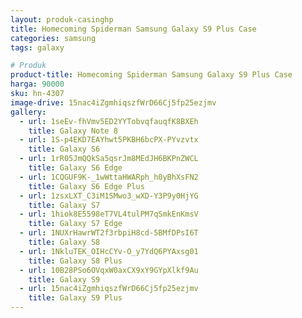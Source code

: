 ```yaml
---
layout: produk-casinghp
title: Homecoming Spiderman Samsung Galaxy S9 Plus Case
categories: samsung
tags: galaxy

# Produk
product-title: Homecoming Spiderman Samsung Galaxy S9 Plus Case
harga: 90000
sku: hn-4307
image-drive: 15nac4iZgmhiqszfWrD66Cj5fp25ezjmv
gallery:
  - url: 1seEv-fhVmv5ED2YYTobvqfauqfK8BXEh
    title: Galaxy Note 8
  - url: 1S-p4EKD7EAYhwt5PKBH6bcPX-PYvzvtx
    title: Galaxy S6
  - url: 1rR05JmQQkSa5qsrJm8MEdJH6BKPnZWCL
    title: Galaxy S6 Edge
  - url: 1CQGUF9K-_1wWttaHWARph_h0yBhXsFN2
    title: Galaxy S6 Edge Plus
  - url: 1zsxLXT_C3iM1SMwo3_wXD-Y3P9y0HjYG
    title: Galaxy S7
  - url: 1hiok8E5598eT7VL4tulPM7qSmkEnKmsV
    title: Galaxy S7 Edge
  - url: 1NUXrHawrWT2f3rbpiH8cd-5BMfDPsI6T
    title: Galaxy S8
  - url: 1NkluTEK_OIHcCYv-O_y7YdQ6PYAxsg01
    title: Galaxy S8 Plus
  - url: 10B28PSo6OVqxW0axCX9xY9GYpXlkf9Au
    title: Galaxy S9
  - url: 15nac4iZgmhiqszfWrD66Cj5fp25ezjmv
    title: Galaxy S9 Plus
---
```


